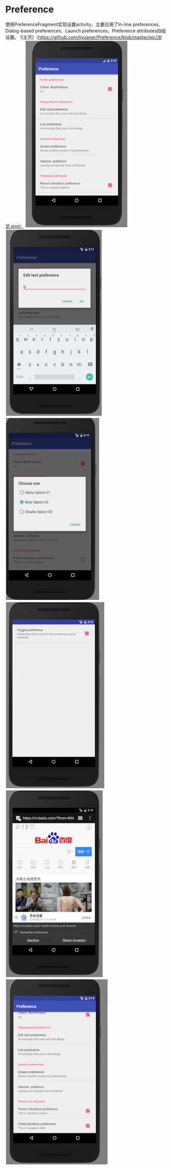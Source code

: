 # Preference
使用PreferenceFragment实现设置activity，主要应用了In-line preferences、Dialog-based preferences、Launch preferences、Preference attributes四组设置。
![主页]（https://github.com/liyuaner/Preference/blob/master/pic/浏览.png）
![浏览](https://github.com/liyuaner/Preference/blob/master/pic/主页.png)
![edit](https://github.com/liyuaner/Preference/blob/master/pic/edit.png)
![choose](https://github.com/liyuaner/Preference/blob/master/pic/choose.png)
![toggle](https://github.com/liyuaner/Preference/blob/master/pic/toggle.png)
![百度](https://github.com/liyuaner/Preference/blob/master/pic/百度.png)
![attribute](https://github.com/liyuaner/Preference/blob/master/pic/attribute.png)

